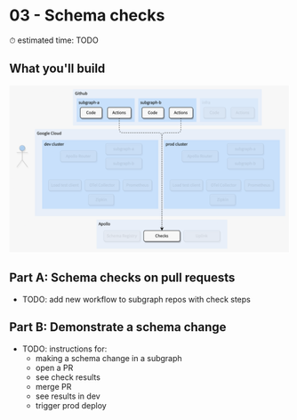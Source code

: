# 03 - Schema checks

⏱ estimated time: TODO

## What you'll build

![Architecture diagram of the supergraph](diagram.png)

## Part A: Schema checks on pull requests

- TODO: add new workflow to subgraph repos with check steps

## Part B: Demonstrate a schema change

- TODO: instructions for:
  - making a schema change in a subgraph
  - open a PR
  - see check results
  - merge PR
  - see results in dev
  - trigger prod deploy
